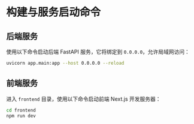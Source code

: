 # 构建与服务启动命令

## 后端服务

使用以下命令启动后端 FastAPI 服务，它将绑定到 `0.0.0.0`，允许局域网访问：

```bash
uvicorn app.main:app --host 0.0.0.0 --reload
```

## 前端服务

进入 `frontend` 目录，使用以下命令启动前端 Next.js 开发服务器：

```bash
cd frontend
npm run dev